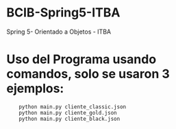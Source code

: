 # BCIB-Spring5-ITBA
 Spring 5- Orientado a Objetos - ITBA
# Uso del Programa usando comandos, solo se usaron 3 ejemplos:
		python main.py cliente_classic.json
		python main.py cliente_gold.json
		python main.py cliente_black.json
